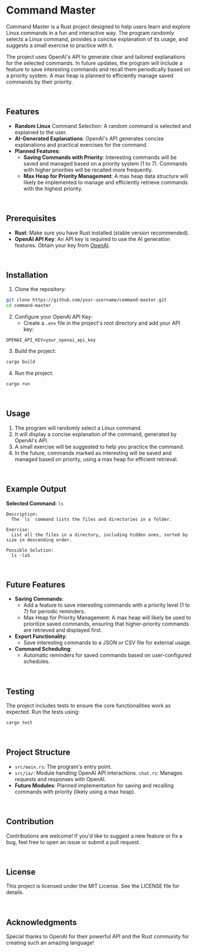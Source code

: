 # Command Master

Command Master is a Rust project designed to help users learn and explore Linux commands in a fun and interactive way. The program randomly selects a Linux command, provides a concise explanation of its usage, and suggests a small exercise to practice with it.

The project uses OpenAI's API to generate clear and tailored explanations for the selected commands. In future updates, the program will include a feature to save interesting commands and recall them periodically based on a priority system. A max heap is planned to efficiently manage saved commands by their priority.

<br/>

## Features

- __Random Linux__ Command Selection: A random command is selected and explained to the user.
- __AI-Generated Explanations__: OpenAI's API generates concise explanations and practical exercises for the command.
- __Planned Features__:
    - __Saving Commands with Priority__: Interesting commands will be saved and managed based on a priority system (1 to 7). Commands with higher priorities will be recalled more frequently.
    - __Max Heap for Priority Management__: A max heap data structure will likely be implemented to manage and efficiently retrieve commands with the highest priority.

<br/>

## Prerequisites

- __Rust__: Make sure you have Rust installed (stable version recommended).
- __OpenAI API Key__: An API key is required to use the AI generation features. Obtain your key from [OpenAI](https://platform.openai.com/settings).

<br/>

## Installation

1. Clone the repository:
```sh
git clone https://github.com/your-username/command-master.git
cd command-master
```
2. Configure your OpenAI API Key:
    - Create a `.env` file in the project's root directory and add your API key:
```env
OPENAI_API_KEY=your_openai_api_key
```
3. Build the project:
```sh
cargo build
```
4. Run the project:
```sh
cargo run
```

<br/>

## Usage

1. The program will randomly select a Linux command.
2. It will display a concise explanation of the command, generated by OpenAI's API.
3. A small exercise will be suggested to help you practice the command.
4. In the future, commands marked as interesting will be saved and managed based on priority, using a max heap for efficient retrieval.

<br/>

## Example Output

__Selected Command__: `ls`

```plaintext
Description:
  The `ls` command lists the files and directories in a folder.

Exercise:
  List all the files in a directory, including hidden ones, sorted by size in descending order.

Possible Solution:
  ls -laS
```

<br/>

## Future Features

- __Saving Commands__:
    - Add a feature to save interesting commands with a priority level (1 to 7) for periodic reminders.
    - Max Heap for Priority Management: A max heap will likely be used to prioritize saved commands, ensuring that higher-priority commands are retrieved and displayed first.
- __Export Functionality__:
    - Save interesting commands to a JSON or CSV file for external usage.
- __Command Scheduling__:
    - Automatic reminders for saved commands based on user-configured schedules.

<br/>

## Testing

The project includes tests to ensure the core functionalities work as expected. Run the tests using:

```sh
cargo test
```

<br/>

## Project Structure

- `src/main.rs`: The program's entry point.
- `src/ia/`: Module handling OpenAI API interactions.
    `chat.rs`: Manages requests and responses with OpenAI.
- __Future Modules__: Planned implementation for saving and recalling commands with priority (likely using a max heap).

<br/>

## Contribution

Contributions are welcome! If you'd like to suggest a new feature or fix a bug, feel free to open an issue or submit a pull request.

<br/>

## License

This project is licensed under the MIT License. See the LICENSE file for details.

<br/>

## Acknowledgments

Special thanks to OpenAI for their powerful API and the Rust community for creating such an amazing language!
